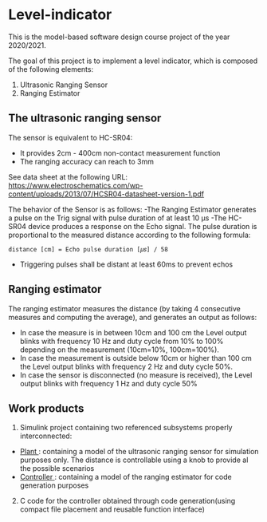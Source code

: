 # <H1> Level-indicator </H1>

This is the model-based software design course project of the year 2020/2021.

The goal of this project is to implement a level indicator, which is composed of the following elements: 
1. Ultrasonic Ranging Sensor
2. Ranging Estimator

<h2> The ultrasonic ranging sensor </H2>

The sensor is equivalent to HC-SR04:
- It provides 2cm - 400cm non-contact measurement function
- The ranging accuracy can reach to 3mm

See data sheet at the following URL:
https://www.electroschematics.com/wp-content/uploads/2013/07/HCSR04-datasheet-version-1.pdf


The behavior of the Sensor is as follows:
-The Ranging Estimator generates a pulse on the Trig signal with pulse duration of at least 10 μs
-The HC-SR04 device produces a response on the Echo signal. The pulse duration is proportional to the measured distance according to the following formula:
```
distance [cm] = Echo pulse duration [𝜇𝑠] / 58
```
- Triggering pulses shall be distant at least 60ms to prevent echos

<H2> Ranging estimator </H2>

The ranging estimator measures the distance (by taking 4 consecutive measures and computing the average), and generates an output as follows:
- In case the measure is in between 10cm and 100 cm the Level output blinks with frequency 10 Hz and duty cycle from 10% to 100% depending on the measurement (10cm=10%, 100cm=100%).
- In case the measurement is outside below 10cm or higher than 100 cm the Level output blinks with frequency 2 Hz and duty cycle 50%.
- In case the sensor is disconnected (no measure is received), the Level output blinks with frequency 1 Hz and duty cycle 50%

<H2> Work products </H2>

1. Simulink project containing two referenced subsystems properly interconnected:
  - <ins> Plant </ins>: containing a model of the ultrasonic ranging sensor for simulation purposes only. The distance is
controllable using a knob to provide al the possible scenarios
  - <ins> Controller </ins>: containing a model of the ranging estimator for code generation purposes
2. C code for the controller obtained through code generation(using compact file placement and reusable function interface)




